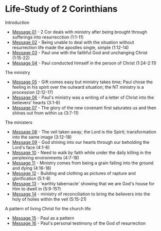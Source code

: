 # Life-Study of 2 Corinthians

Introduction
- [Message 01](msg01.md) - 2 Cor deals with ministry after being brought through sufferings into resurrecction (1:1-11) 
- [Message 02](msg02.md) - Being unable to deal with the situation without resurrection life made the apostles single, simple (1:12-14)
- [Message 03](msg03.md) - Paul one with the faithful God and unchanging Christ (1:15-22)
- [Message 04](msg04.md) - Paul conducted himself in the person of Christ (1:24-2:11)

The ministry
- [Message 05](msg05.md) - Gift comes easy but ministry takes time; Paul chose the feeling in his spirit over the outward situation; the NT ministry is a procession (2:12-17)
- [Message 06](msg06.md) - Paul's ministry was a writing of a letter of Christ into the believers' hearts (3:1-6)
- [Message 07](msg07.md) - The glory of the new covenant first saturates us and then shines out from within us (3:7-11)

The ministers
- [Message 08](msg08.md) - The veil taken away; the Lord is the Spirit; transformation into the same image (3:12-18)
- [Message 09](msg09.md) - God shining into our hearts through our beholding the Lord's face (4:1-6)
- [Message 10](msg10.md) - Need to walk by faith while under the daily killing in the perplexing environments (4:7-18)
- [Message 11](msg11.md) - Ministry comes from being a grain falling into the ground and dying (4:16-18)
- [Message 12](msg12.md) - Building and clothing as pictures of rapture and glorification (5:1-8)
- [Message 13](msg13.md) - 'earthly tabernacle' showing that we are God's house for Him to dwell in (5:9-15?)
- [Message 14](msg14.md) - ministry of reconciliation to bring the believers into the holy of holies within the veil (5:15-21)

A pattern of living Christ for the church life
- [Message 15](msg15.md) - Paul as a pattern
- [Message 16](msg16.md) - Paul's personal testimony of the God of resurrection

